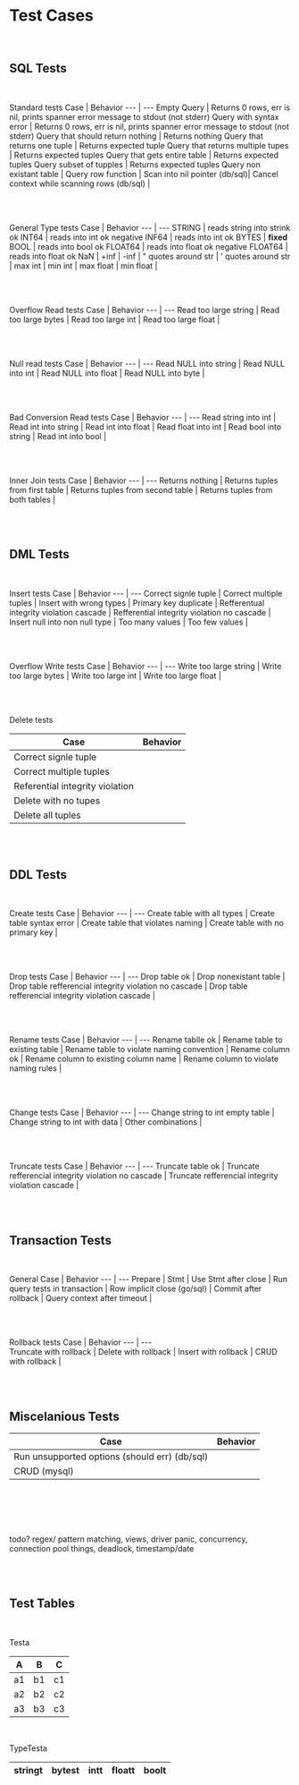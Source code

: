 
# Test Cases

<br>  

## SQL Tests

<br>

Standard tests 
Case | Behavior 
--- | --- 
Empty Query | Returns 0 rows, err is nil, prints spanner error message to stdout (not stderr)
Query with syntax error | Returns 0 rows, err is nil, prints spanner error message to stdout (not stderr)
Query that should return nothing | Returns nothing 
Query that returns one tuple | Returns expected tuple 
Query that returns multiple tupes | Returns expected tuples
Query that gets entire table | Returns expected tuples
Query subset of tupples | Returns expected tuples
Query non existant table | 
Query row function | 
Scan into nil pointer (db/sql)|
Cancel context while scanning rows (db/sql) | 

<br>
<br>

General Type tests 
Case | Behavior 
--- | --- 
STRING | reads string into strink ok
INT64 | reads into int ok 
negative INF64 | reads into int ok 
BYTES | **fixed**
BOOL | reads into bool ok
FLOAT64 | reads into float ok
negative FLOAT64 | reads into float ok
NaN |
+inf |
-inf |
" quotes around str |
' quotes around str |
max int |
min int |
max float |
min float |

<br>
<br>

Overflow Read tests
Case | Behavior 
--- | --- 
Read too large string | 
Read too large bytes | 
Read too large int |
Read too large float |


<br>
<br>

Null read tests
Case | Behavior 
--- | --- 
Read NULL into string | 
Read NULL into int |
Read NULL into float |
Read NULL into byte | 

<br>
<br>

Bad Conversion Read tests
Case | Behavior 
--- | --- 
Read string into int |
Read int into string |
Read int into float |
Read float into int |
Read bool into string |
Read int into bool |

<br>
<br>

Inner Join tests
Case | Behavior 
--- | --- 
Returns nothing | 
Returns tuples from first table |
Returns tuples from second table |
Returns tuples from both tables | 

<br>
<br>    

## DML Tests

<br>

Insert tests 
Case | Behavior
--- | --- 
Correct signle tuple | 
Correct multiple tuples |
Insert with wrong types |
Primary key duplicate | 
Refferentual integrity violation cascade |
Refferential integrity violation no cascade |
Insert null into non null type |
Too many values | 
Too few values |

<br>
<br>

Overflow Write tests
Case | Behavior 
--- | --- 
Write too large string |
Write too large bytes |
Write too large int |
Write too large float |

<br>
<br>

Delete tests

Case | Behavior
--- | --- 
Correct signle tuple | 
Correct multiple tuples |
Referential integrity violation |
Delete with no tupes |
Delete all tuples |


<br>
<br>

## DDL Tests 

<br>

Create tests 
Case | Behavior
--- | --- 
Create table with all types | 
Create table syntax error |
Create table that violates naming | 
Create table with no primary key | 

<br>
<br>

Drop tests 
Case | Behavior
--- | --- 
Drop table ok | 
Drop nonexistant table |
Drop table refferencial integrity violation no cascade |
Drop table refferencial integrity violation cascade |

<br>
<br>

Rename tests 
Case | Behavior
--- | --- 
Rename tablle ok |
Rename table to existing table |
Rename table to violate naming convention | 
Rename column ok | 
Rename column to existing column name |
Rename column to violate naming rules | 

<br>
<br>

Change tests
Case | Behavior
--- | --- 
Change string to int empty table |
Change string to int with data |
Other combinations | 

<br>
<br>

Truncate tests 
Case | Behavior
--- | --- 
Truncate table ok |
Truncate refferencial integrity violation no cascade |
Truncate refferencial integrity violation cascade |

<br>
<br>

## Transaction Tests

<br>

General 
Case | Behavior
--- | --- 
Prepare | 
Stmt | 
Use Stmt after close | 
Run query tests in transaction | 
Row implicit close (go/sql) | 
Commit after rollback | 
Query context after timeout |

<br>
<br> 

Rollback tests 
Case | Behavior
--- | ---  
Truncate with rollback | 
Delete with rollback |
Insert with rollback |
CRUD with rollback | 

<br>
<br>

## Miscelanious Tests

Case | Behavior
--- | --- 
Run unsupported options (should err) (db/sql) | 
CRUD (mysql) | 

<br>
<br>

<br>
<br>

todo? regex/ pattern matching, views, driver panic, concurrency, connection pool things, deadlock, timestamp/date

<br>
<br>

## Test Tables

<br>

Testa

A | B | C
--- | --- | ---
a1 |  b1 | c1
a2 |  b2 | c2
a3 |  b3 | c3

<br>

TypeTesta

stringt | bytest | intt | floatt | boolt
--- | --- | --- | --- | ---
